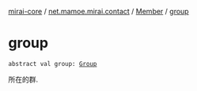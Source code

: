 [mirai-core](../../index.md) / [net.mamoe.mirai.contact](../index.md) / [Member](index.md) / [group](./group.md)

# group

`abstract val group: `[`Group`](../-group/index.md)

所在的群.

